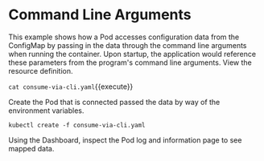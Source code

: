 # Command Line Arguments #

This example shows how a Pod accesses configuration data from the ConfigMap by passing in the data through the command line arguments when running the container. Upon startup, the application would reference these parameters from the program's command line arguments. View the resource definition.

`cat consume-via-cli.yaml`{{execute}}

Create the Pod that is connected passed the data by way of the environment variables.

`kubectl create -f consume-via-cli.yaml`

Using the Dashboard, inspect the Pod log and information page to see mapped data.
